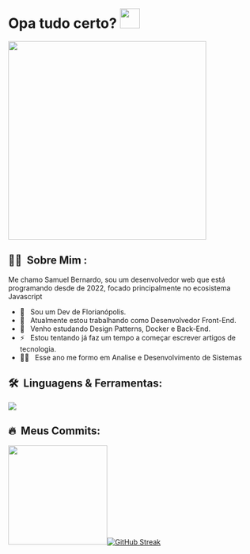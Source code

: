 # Opa tudo certo?&nbsp;<img src="https://media.giphy.com/media/hvRJCLFzcasrR4ia7z/giphy.gif" width="40">
<div>
<img src="https://media1.giphy.com/media/v1.Y2lkPTc5MGI3NjExc2phODFiYnluZHl4eHd1a2pnYzF0a2NtZ2M0ams0Mm9pMG9zam41NCZlcD12MV9pbnRlcm5hbF9naWZfYnlfaWQmY3Q9Zw/HdbUSCP8Avvi2fgv4F/giphy.gif" width="400">
</div>

## 👨‍💻 &nbsp;Sobre Mim :

Me chamo Samuel Bernardo, sou um desenvolvedor web que está programando desde de 2022, focado principalmente no ecosistema Javascript
- 🤠 &nbsp; Sou um Dev de Florianópolis.
- 🔭 &nbsp; Atualmente estou trabalhando como Desenvolvedor Front-End.
- 🌱 &nbsp; Venho estudando Design Patterns, Docker e Back-End.
- ⚡ &nbsp; Estou tentando já faz um tempo a começar escrever artigos de tecnologia.
- 👨‍🎓 &nbsp; Esse ano me formo em Analise e Desenvolvimento de Sistemas
 
 
## 🛠 &nbsp;Linguagens & Ferramentas:

  <a href="https://skillicons.dev">
    <img src="https://skillicons.dev/icons?i=ts,js,react,nodejs,nextjs,astro,wordpress,postgres,vscode,git,postman,linux,python,docker,express,nest,npm,prisma,redux,tailwind,vitest,vite,xd,figma&perline=8"/>
  </a>

## 🔥 &nbsp;Meus Commits:

<img src="https://media1.giphy.com/media/v1.Y2lkPTc5MGI3NjExZWxrZXNxN2tpb3c1d2lmNXFmYmFicnA5a2ZxeWRkN3k5OHUxN3J2aCZlcD12MV9pbnRlcm5hbF9naWZfYnlfaWQmY3Q9cw/vhYfblEzqzdMd2dYV6/giphy.gif" width="200">[![GitHub Streak](https://streak-stats.demolab.com?user=smkhb&theme=tokyonight&border_radius=10&locale=pt_BR&date_format=j%20M%5B%20Y%5D)](https://git.io/streak-stats)
